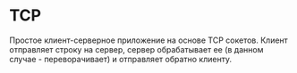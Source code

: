 # TCP

Простое клиент-серверное приложение на основе TCP сокетов. Клиент отправляет строку на сервер, сервер обрабатывает ее (в данном случае - переворачивает) и отправляет обратно клиенту.
